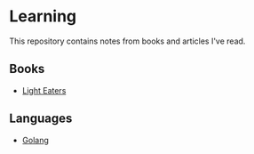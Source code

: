 # Learning

This repository contains notes from books and articles I've read.

## Books

- [Light Eaters](books/light-eaters.md)

## Languages

- [Golang](golang.md)
